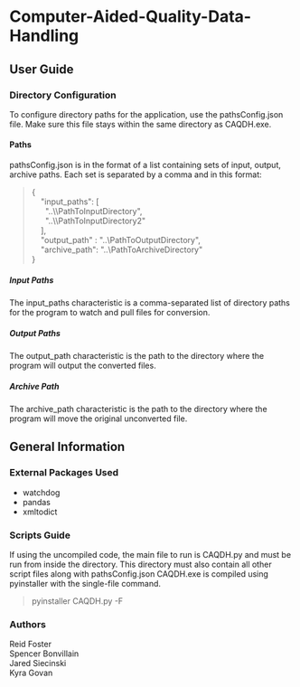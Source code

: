 # Computer-Aided-Quality-Data-Handling

## User Guide
### Directory Configuration
To configure directory paths for the application, use the pathsConfig.json file.
Make sure this file stays within the same directory as CAQDH.exe.
#### Paths
pathsConfig.json is in the format of a list containing sets of input, output, archive paths.  Each set is separated by a comma and in this format:
> {\
> &nbsp;&nbsp;&nbsp;&nbsp;"input_paths": [\
> &nbsp;&nbsp;&nbsp;&nbsp;&nbsp;&nbsp;"..\\\\PathToInputDirectory",\
> &nbsp;&nbsp;&nbsp;&nbsp;&nbsp;&nbsp;"..\\\\PathToInputDirectory2"\
> &nbsp;&nbsp;&nbsp;&nbsp;],\
> &nbsp;&nbsp;&nbsp;&nbsp;"output_path" : "..\\PathToOutputDirectory",\
> &nbsp;&nbsp;&nbsp;&nbsp;"archive_path": "..\\PathToArchiveDirectory"\
> }
##### Input Paths
The input_paths characteristic is a comma-separated list of directory paths for the program to watch and pull files for conversion.
##### Output Paths
The output_path characteristic is the path to the directory where the program will output the converted files.
##### Archive Path
The archive_path characteristic is the path to the directory where the program will move the original unconverted file.

## General Information
### External Packages Used
* watchdog
* pandas
* xmltodict
### Scripts Guide
If using the uncompiled code, the main file to run is CAQDH.py and must be run from inside the directory.  This directory must also contain all other script files along with pathsConfig.json
CAQDH.exe is compiled using pyinstaller with the single-file command.
> pyinstaller CAQDH.py -F

### Authors
Reid Foster\
Spencer Bonvillain\
Jared Siecinski\
Kyra Govan
